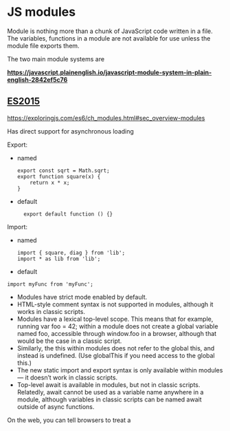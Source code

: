 # JS modules

Module is nothing more than a chunk of JavaScript code written in a file. The variables, functions in a module are not available for use unless the module file exports them.

The two main module systems are

**https://javascript.plainenglish.io/javascript-module-system-in-plain-english-2842ef5c76**

## [ES2015](https://developer.mozilla.org/en-US/docs/Web/JavaScript/Guide/Modules)
https://exploringjs.com/es6/ch_modules.html#sec_overview-modules

Has direct support for asynchronous loading

Export: 
* named
  ```
  export const sqrt = Math.sqrt;
  export function square(x) {
      return x * x;
  }
  ```
* default
  ```
    export default function () {}
  ```

Import:
* named
  ```
  import { square, diag } from 'lib';
  import * as lib from 'lib';
  ```
  
 * default
  ```
  import myFunc from 'myFunc';
  ```

* Modules have strict mode enabled by default.
* HTML-style comment syntax is not supported in modules, although it works in classic scripts.
* Modules have a lexical top-level scope. This means that for example, running var foo = 42; within a module does not create a global variable named foo, accessible through window.foo in a browser, although that would be the case in a classic script.
* Similarly, the this within modules does not refer to the global this, and instead is undefined. (Use globalThis if you need access to the global this.)
* The new static import and export syntax is only available within modules — it doesn’t work in classic scripts.
* Top-level await is available in modules, but not in classic scripts. Relatedly, await cannot be used as a variable name anywhere in a module, although variables in classic scripts can be named await outside of async functions.

On the web, you can tell browsers to treat a <script> element as a module by setting the type attribute to module. Browsers that understand type="module" ignore scripts. Only modern browsers support modules with a nomodule attribute. Modules are evaluated only once, while classic scripts are evaluated however many times you add them to the DOM.
  
Another difference relates to the async attribute, which causes the script to download without blocking the HTML parser (like defer) except it also executes the script as soon as possible, with no guaranteed order, and without waiting for HTML parsing to finish. The async attribute does not work for inline classic scripts, but it does work for inline <script type="module">.
  
Some restrictions apply to module specifiers in browsers. So-called “bare” module specifiers are currently not supported. 
  
  ```
  // Not supported (yet):
  import {shout} from 'jquery';
  import {shout} from 'lib.mjs';
  import {shout} from 'modules/lib.mjs';
  
  // Supported:
  import {shout} from './lib.mjs';
  import {shout} from '../lib.mjs';
  import {shout} from '/modules/lib.mjs';
  import {shout} from 'https://simple.example/modules/lib.mjs';
 ```
  
Module scripts are deferred by default. As such, there is no need to add defer to your <script type="module"> tags! Not only does the download for the main module happen in parallel with HTML parsing, the same goes for all the dependency modules!

So far we’ve only used static import. With static import, your entire module graph needs to be downloaded and executed before your main code can run.
Unlike static import, dynamic import() can be used from within regular scripts. It’s an easy way to incrementally start using modules in your existing code base.
  
Another new module-related feature is import.meta, which gives you metadata about the current module. The exact metadata you get is not specified as part of ECMAScript; it depends on the host environment.
  
## [Common JS](http://www.commonjs.org/)
  
  Support support only synchronous loading

 Export: 
* named
  ```
  var sqrt = Math.sqrt;
  function square(x) {
      return x * x;
  }
  
  module.exports = {
    sqrt: sqrt,
    square: square,
  };
  ```
* default
  
  Import:
  * named
  ```
  var square = require('lib').square;
  var diag = require('lib').diag;
  ```

## AMD

